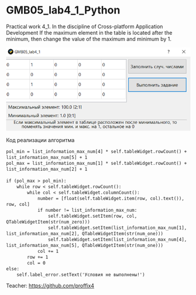 # GMB05_lab4_1_Python
Practical work 4_1. In the discipline of Cross-platform Application Development  If the maximum element in the table is located after the minimum, then change the value of the maximum and minimum by 1.

![Screenshot](Screenshot_1.png)

Код реализации алгоритма
```
pol_min = list_information_max_num[4] * self.tableWidget.rowCount() + list_information_max_num[5] + 1
pol_max = list_information_max_num[1] * self.tableWidget.rowCount() + list_information_max_num[2] + 1

if (pol_max > pol_min):
    while row < self.tableWidget.rowCount():
        while col < self.tableWidget.columnCount():
            number = [float(self.tableWidget.item(row, col).text()), row, col]
            if number != list_information_max_num:
                self.tableWidget.setItem(row, col, QTableWidgetItem(str(num_zero)))
                self.tableWidget.setItem(list_information_max_num[1], list_information_max_num[2], QTableWidgetItem(str(num_one)))
                self.tableWidget.setItem(list_information_max_num[4], list_information_max_num[5], QTableWidgetItem(str(num_one)))
            col += 1
        row += 1
        col = 0
else:
    self.label_error.setText('Условия не выполнены!')
```

Teacher: https://github.com/proffix4
